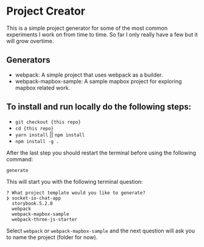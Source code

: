 # Project Creator

This is a simple project generator for some of the most common experiments I work on from time to time. So far I only really have a few but it will grow overtime.

## Generators

- webpack: A simple project that uses webpack as a builder.
- webpack-mapbox-sample: A sample mapbox project for exploring mapbox related work.

## To install and run locally do the following steps:

- `git checkout {this repo}`
- `cd {this repo}`
- `yarn install` || `npm install`
- `npm install -g .`

After the last step you should restart the terminal before using the following command:

```
generate
```

This will start you with the following terminal question:

```
? What project template would you like to generate?
❯ socket-io-chat-app
  storybook.5.2.8
  webpack
  webpack-mapbox-sample
  webpack-three-js-starter
```

Select `webpack` or `webpack-mapbox-sample` and the next question will ask you to name the project (folder for now).